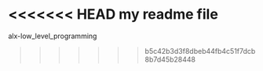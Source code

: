 <<<<<<< HEAD
my readme file
=======
alx-low_level_programming
>>>>>>> b5c42b3d3f8dbeb44fb4c51f7dcb8b7d45b28448
